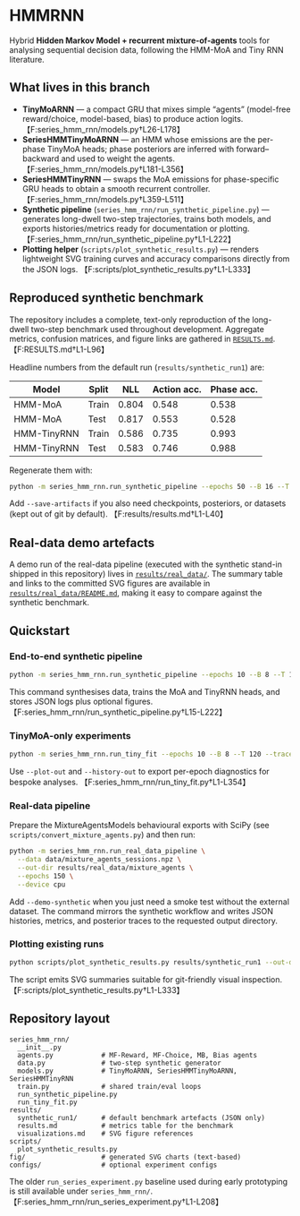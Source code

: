 # HMMRNN

Hybrid **Hidden Markov Model + recurrent mixture-of-agents** tools for analysing sequential decision data, following the HMM-MoA and Tiny RNN literature.

## What lives in this branch

- **TinyMoARNN** — a compact GRU that mixes simple “agents” (model-free reward/choice, model-based, bias) to produce action logits. 【F:series_hmm_rnn/models.py†L26-L178】
- **SeriesHMMTinyMoARNN** — an HMM whose emissions are the per-phase TinyMoA heads; phase posteriors are inferred with forward–backward and used to weight the agents. 【F:series_hmm_rnn/models.py†L181-L356】
- **SeriesHMMTinyRNN** — swaps the MoA emissions for phase-specific GRU heads to obtain a smooth recurrent controller. 【F:series_hmm_rnn/models.py†L359-L511】
- **Synthetic pipeline** (`series_hmm_rnn/run_synthetic_pipeline.py`) — generates long-dwell two-step trajectories, trains both models, and exports histories/metrics ready for documentation or plotting. 【F:series_hmm_rnn/run_synthetic_pipeline.py†L1-L222】
- **Plotting helper** (`scripts/plot_synthetic_results.py`) — renders lightweight SVG training curves and accuracy comparisons directly from the JSON logs. 【F:scripts/plot_synthetic_results.py†L1-L333】

## Reproduced synthetic benchmark

The repository includes a complete, text-only reproduction of the long-dwell two-step benchmark used throughout development. Aggregate metrics, confusion matrices, and figure links are gathered in [`RESULTS.md`](RESULTS.md). 【F:RESULTS.md†L1-L96】

Headline numbers from the default run (`results/synthetic_run1`) are:

| Model | Split | NLL | Action acc. | Phase acc. |
| --- | --- | --- | --- | --- |
| HMM-MoA | Train | 0.804 | 0.548 | 0.538 |
| HMM-MoA | Test | 0.817 | 0.553 | 0.528 |
| HMM-TinyRNN | Train | 0.586 | 0.735 | 0.993 |
| HMM-TinyRNN | Test | 0.583 | 0.746 | 0.988 |

Regenerate them with:

```bash
python -m series_hmm_rnn.run_synthetic_pipeline --epochs 50 --B 16 --T 200 --out-dir results/synthetic_run1 --device cpu
```

Add `--save-artifacts` if you also need checkpoints, posteriors, or datasets (kept out of git by default). 【F:results/results.md†L1-L40】

## Real-data demo artefacts

A demo run of the real-data pipeline (executed with the synthetic stand-in shipped in this
repository) lives in [`results/real_data/`](results/real_data/). The summary table and
links to the committed SVG figures are available in
[`results/real_data/README.md`](results/real_data/README.md), making it easy to compare
against the synthetic benchmark.

## Quickstart

### End-to-end synthetic pipeline

```bash
python -m series_hmm_rnn.run_synthetic_pipeline --epochs 10 --B 8 --T 120 --out-dir outputs/demo --device cpu
```

This command synthesises data, trains the MoA and TinyRNN heads, and stores JSON logs plus optional figures. 【F:series_hmm_rnn/run_synthetic_pipeline.py†L15-L222】

### TinyMoA-only experiments

```bash
python -m series_hmm_rnn.run_tiny_fit --epochs 10 --B 8 --T 120 --trace-out '' --device cpu
```

Use `--plot-out` and `--history-out` to export per-epoch diagnostics for bespoke analyses. 【F:series_hmm_rnn/run_tiny_fit.py†L1-L354】

### Real-data pipeline

Prepare the MixtureAgentsModels behavioural exports with SciPy (see
`scripts/convert_mixture_agents.py`) and then run:

```bash
python -m series_hmm_rnn.run_real_data_pipeline \
  --data data/mixture_agents_sessions.npz \
  --out-dir results/real_data/mixture_agents \
  --epochs 150 \
  --device cpu
```

Add `--demo-synthetic` when you just need a smoke test without the external
dataset.  The command mirrors the synthetic workflow and writes JSON histories,
metrics, and posterior traces to the requested output directory.

### Plotting existing runs

```bash
python scripts/plot_synthetic_results.py results/synthetic_run1 --out-dir fig --prefix synthetic_run1
```

The script emits SVG summaries suitable for git-friendly visual inspection. 【F:scripts/plot_synthetic_results.py†L1-L333】

## Repository layout

```
series_hmm_rnn/
  __init__.py
  agents.py            # MF-Reward, MF-Choice, MB, Bias agents
  data.py              # two-step synthetic generator
  models.py            # TinyMoARNN, SeriesHMMTinyMoARNN, SeriesHMMTinyRNN
  train.py             # shared train/eval loops
  run_synthetic_pipeline.py
  run_tiny_fit.py
results/
  synthetic_run1/      # default benchmark artefacts (JSON only)
  results.md           # metrics table for the benchmark
  visualizations.md    # SVG figure references
scripts/
  plot_synthetic_results.py
fig/                   # generated SVG charts (text-based)
configs/               # optional experiment configs
```

The older `run_series_experiment.py` baseline used during early prototyping is still available under `series_hmm_rnn/`. 【F:series_hmm_rnn/run_series_experiment.py†L1-L208】
